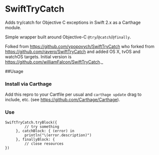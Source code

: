 SwiftTryCatch
=============

Adds try/catch for Objective C exceptions in Swift 2.x as a Carthage module.

Simple wrapper built around Objective-C `@try`/`@catch`/`@finally`.

Folked from https://github.com/ypopovych/SwiftTryCatch who forked from https://github.com/ravero/SwiftTryCatch and added OS X, tvOS and watchOS targets. Initial version is https://github.com/williamFalcon/SwiftTryCatch._

##Usage

### Install via Carthage

Add this repro to your Cartfile per usual and `carthage update` drag to include, etc.
(see https://github.com/Carthage/Carthage).

### Use

    SwiftTryCatch.tryBlock({
             // try something
         }, catchBlock: { (error) in
             println("\(error.description)")
         }, finallyBlock: {
             // close resources
    })

